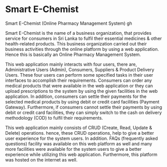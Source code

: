 # Smart E-Chemist 
Smart E-Chemist (Online Pharmacy Management System) gh

Smart E-Chemist is the name of a business organization, that provides service for consumers in Sri Lanka to fulfil their essential medicines & other health-related products. This business organization carried out their business activities through the online platform by using a web application. Hence this is basically an Online Pharmacy Management System.

This web application mainly interacts with four users, there are, Administrative Users (Admin), Consumers, Suppliers & Product Delivery Users. These four users can perform some specified tasks in their user interfaces to accomplish their requirements. Consumers can order any medical products that were available in the web application or they can upload prescriptions to the system by using the given facilities in the web application. In addition, consumers can settle their payments for the selected medical products by using debit or credit card facilities (Payment Gateway). Furthermore, if consumers cannot settle their payments by using debit or credit card facilities, they can simply switch to the cash on delivery methodology (COD) to fulfil their requirements. 

This web application mainly consists of CRUD (Create, Read, Update & Delete) operations. hence, these CRUD operations, help to give a better user experience for the system users. In addition. FAQs (frequently asked questions) facility was available on this web platform as well and many more facilities were available for the system users to give a better experience while utilizing this web application. Furthermore, this platform was hosted on the internet as well.
